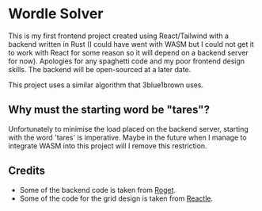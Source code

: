 # Wordle Solver

This is my first frontend project created using React/Tailwind with a backend written in Rust (I could have went with WASM but I could not get it to work with React for some reason so it will depend on a backend server for now). Apologies for any spaghetti code and my poor frontend design skills. The backend will be open-sourced at a later date.

This project uses a similar algorithm that 3blue1brown uses.

## Why must the starting word be "tares"?

Unfortunately to minimise the load placed on the backend server, starting with the word 'tares' is imperative. Maybe in the future when I manage to integrate WASM into this project will I remove this restriction.

## Credits

- Some of the backend code is taken from [Roget](https://github.com/jonhoo/roget).
- Some of the code for the grid design is taken from [Reactle](https://github.com/cwackerfuss/react-wordle).
